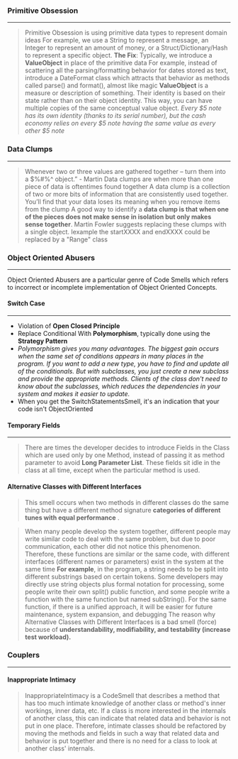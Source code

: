 
### Primitive Obsession
---
> Primitive Obsession is using primitive data types to represent domain ideas
> For example, we use a String to represent a message, an Integer to represent an amount of money, or a Struct/Dictionary/Hash to represent a specific object.
> **The Fix**: Typically, we introduce a **ValueObject** in place of the primitive data
> For example, instead of scattering all the parsing/formatting behavior for dates stored as text, introduce a DateFormat class which attracts that behavior as methods called parse() and format(), almost like magic
> **ValueObject** is a measure or description of something. Their identity is based on their state rather than on their object identity. This way, you can have multiple copies of the same conceptual value object. _Every $5 note has its own identity (thanks to its serial number), but the cash economy relies on every $5 note having the same value as every other $5 note_
### Data Clumps
---
>Whenever two or three values are gathered together – turn them into a $%#%^ object.” - Martin
>Data clumps are when more than one piece of data is oftentimes found together
>A data clump is a collection of two or more bits of information that are consistently used together. You’ll find that your data loses its meaning when you remove items from the clump
>A good way to identify a **data clump is that when one of the pieces does not make sense in isolation but only makes sense together**.
>Martin Fowler suggests replacing these clumps with a single object. Iexample  the startXXXX and endXXXX could be replaced by a "Range" class

### **Object Oriented Abusers** 
---
Object Oriented Abusers are a particular genre of Code Smells which refers to incorrect or incomplete implementation of Object Oriented Concepts.

#### Switch Case
---
- Violation of **Open Closed Principle**
- Replace Conditional With **Polymorphism**, typically done using the **Strategy Pattern**
- _Polymorphism gives you many advantages. The biggest gain occurs when the same set of conditions appears in many places in the program. If you want to add a new type, you have to find and update all of the conditionals. But with subclasses, you just create a new subclass and provide the appropriate methods. Clients of the class don't need to know about the subclasses, which reduces the dependencies in your system and makes it easier to update._
- When you get the SwitchStatementsSmell, it's an indication that your code isn't ObjectOriented

#### Temporary Fields
----
>There are times the developer decides to introduce Fields in the Class which are used only by one Method, instead of passing it as method parameter to avoid **Long Parameter List**. These fields sit idle in the class at all time, except when the particular method is used.

#### Alternative Classes with Different Interfaces
>This smell occurs when two methods in different classes do the same thing but have a different method signature
>**categories of different tunes with equal performance** .

>When many people develop the system together, different people may write similar code to deal with the same problem, but due to poor communication, each other did not notice this phenomenon. Therefore, these functions are similar or the same code, with different interfaces (different names or parameters) exist in the system at the same time
>**For example**, in the program, a string needs to be split into different substrings based on certain tokens. Some developers may directly use string objects plus formal notation for processing, some people write their own split() public function, and some people write a function with the same function but named subString(). For the same function, if there is a unified approach, it will be easier for future maintenance, system expansion, and debugging
>The reason why Alternative Classes with Different Interfaces is a bad smell (force)   because of  **understandability,  modifiability, and testability (increase test workload).**

### **Couplers**
---
 #### Inappropriate Intimacy
> InappropriateIntimacy is a CodeSmell that describes a method that has too much intimate knowledge of another class or method's inner workings, inner data, etc.
> If a class is more interested in the internals of another class, this can indicate that related data and behavior is not put in one place. Therefore, intimate classes should be refactored by moving the methods and fields in such a way that related data and behavior is put together and there is no need for a class to look at another class' internals.
<!--stackedit_data:
eyJoaXN0b3J5IjpbNjkwMzQ3NTEzLC0xODcwNDk3MzQ0LC0xMD
Y2OTU2Mzc4LDExMjk1NTc5NTQsLTUxMDI1ODE1LDU5Mzg0Njgw
OCw4MzYzMTQ3ODYsNTg2NjY0Mzk2LC0xODAzMzIyMzEsLTI5Nz
Y4NDQ4NCwxMDA4MDgzNDk2XX0=
-->